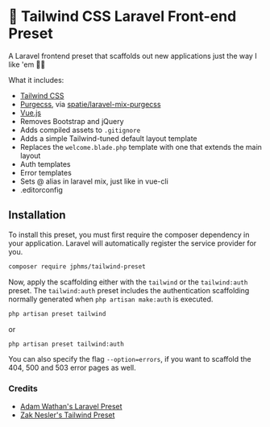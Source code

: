 # 🚀 Tailwind CSS Laravel Front-end Preset

A Laravel frontend preset that scaffolds out new applications just the way I like 'em 👌🏻

What it includes:

- [Tailwind CSS](https://tailwindcss.com)
- [Purgecss](https://www.purgecss.com/), via [spatie/laravel-mix-purgecss](https://github.com/spatie/laravel-mix-purgecss)
- [Vue.js](https://vuejs.org/)
- Removes Bootstrap and jQuery
- Adds compiled assets to `.gitignore`
- Adds a simple Tailwind-tuned default layout template
- Replaces the `welcome.blade.php` template with one that extends the main layout
- Auth templates
- Error templates
- Sets @ alias in laravel mix, just like in vue-cli
- .editorconfig

## Installation
To install this preset, you must first require the composer dependency in your application. Laravel will automatically register the service provider for you.

```bash
composer require jphms/tailwind-preset
```

Now, apply the scaffolding either with the `tailwind` or the `tailwind:auth` preset. The `tailwind:auth` preset includes the authentication scaffolding normally generated when `php artisan make:auth` is executed.

```bash
php artisan preset tailwind
```
or

```bash
php artisan preset tailwind:auth
```

You can also specify the flag `--option=errors`, if you want to scaffold the 404, 500 and 503 error pages as well.

### Credits
- [Adam Wathan's Laravel Preset](https://github.com/adamwathan/laravel-preset)
- [Zak Nesler's Tailwind Preset](https://github.com/zaknesler/tailwind-preset)
